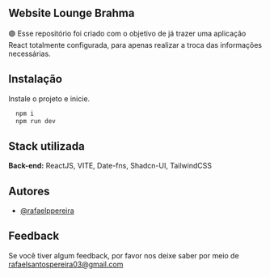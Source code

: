 
## Website Lounge Brahma

🟣 Esse repositório foi criado com o objetivo de já trazer uma aplicação React totalmente configurada, para apenas realizar a troca das informações necessárias.

## Instalação

Instale o projeto e inicie.

```bash
  npm i
  npm run dev
```
    
## Stack utilizada

**Back-end:** ReactJS, VITE, Date-fns, Shadcn-UI, TailwindCSS


## Autores

- [@rafaelppereira](https://www.github.com/rafaelppereira)


## Feedback

Se você tiver algum feedback, por favor nos deixe saber por meio de rafaelsantospereira03@gmail.com

